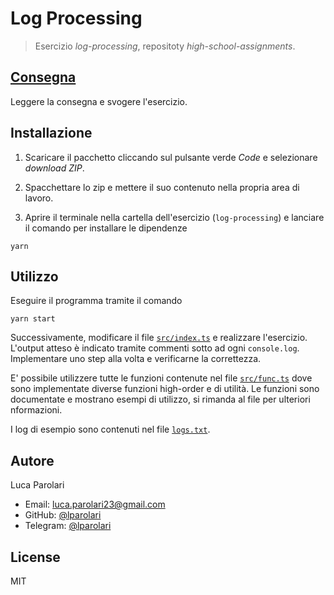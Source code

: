 # Log Processing

> Esercizio _log-processing_, repositoty _high-school-assignments_.

## [Consegna](https://github.com/lparolari/high-school-assignments/blob/master/log-processing/README.md)

Leggere la consegna e svogere l'esercizio.

## Installazione

1. Scaricare il pacchetto cliccando sul pulsante verde _Code_ e selezionare _download ZIP_.

2. Spacchettare lo zip e mettere il suo contenuto nella propria area di lavoro.

3. Aprire il terminale nella cartella dell'esercizio (`log-processing`) e lanciare il comando
   per installare le dipendenze

```
yarn
```

## Utilizzo

Eseguire il programma tramite il comando

```
yarn start
```

Successivamente, modificare il file [`src/index.ts`](src/index.ts) e realizzare l'esercizio. L'output atteso è indicato tramite commenti sotto ad ogni `console.log`. Implementare uno step alla volta e verificarne la correttezza.

E' possibile utilizzere tutte le funzioni contenute nel file [`src/func.ts`](src/func.ts) dove sono implementate diverse funzioni high-order e di utilità. Le funzioni sono documentate e mostrano esempi di utilizzo, si rimanda al file per ulteriori nformazioni.

I log di esempio sono contenuti nel file [`logs.txt`](logs.txt).

## Autore

Luca Parolari

- Email: [luca.parolari23@gmail.com](mailto:luca.parolari23@gmail.com)
- GitHub: [@lparolari](https://github.com/lparolari)
- Telegram: [@lparolari](https://t.me/lparolari)

## License

MIT

